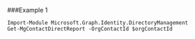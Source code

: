 ###Example 1
```
Import-Module Microsoft.Graph.Identity.DirectoryManagement
Get-MgContactDirectReport -OrgContactId $orgContactId
```
